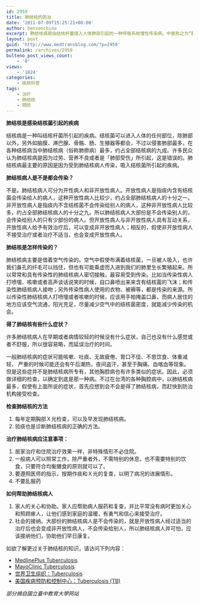 ```yaml
---
id: 2959
title: 肺结核的防治
date: '2011-07-09T15:25:21+00:00'
author: bensonchina
excerpt: 肺结核病是由结核杆菌侵入人体肺部引起的一种呼吸系统慢性传染病。中医称之为“肺痨”、“痨瘵”。青少年易被感染。在营养不良、过度疲劳、身体虚弱时易患此病。
layout: post
guid: 'http://www.medtransblog.com/?p=2959'
permalink: /archives/2959
bulteno_post_views_count:
    - '0'
views:
    - '1024'
categories:
    - 疾病科普
tags:
    - 治疗
    - 肺结核
    - 预防
---
```


**肺结核是感染结核菌引起的疾病**

结核病是一种叫结核杆菌所引起的疾病。结核菌可以进入人体的任何部位，除肺部以外，另外如脑膜、淋巴腺、骨骼、肠、生殖器等都会，不过以侵害肺部最多，在各种结核病当中肺结核病（俗称肺痨病）最多，约占全部结核病的九成。许多民众认为肺结核病是因为过劳、营养不良或者是「肺部受伤」所引起，这是错误的。肺结核病最主要的原因是因为受到肺结核病人传染，吸入结核菌所引起的疾病。

**肺结核病人是不是都会传染？**

不是。肺结核病人可分为开性病人和非开放性病人。开放性病人是指痰内含有结核菌会传染给人的病人，这种开放性病人比较少，约占全部肺结核病人的十分之一。非开放性病人是指痰内不含结核菌不会传染给别人的病人，这种非开放性病人比较多，约占全部肺结核病人的十分之九。所以肺结核病人大部份是不会传染别人的，会传染给别人的只有少部份的病人。但开放性病人与非开放性病人具有互动关系，开放性病人给予有效治疗后，可以变成非开放性病人；相反的，假使非开放性病人不接受治疗或者治疗不适当，也会变成开放性病人。

**肺结核是怎样传染的？**

肺结核病主要是借着空气传染的。空气中假使布满着结核菌，一旦被人吸入，也许我们鼻孔的纤毛可以挡住，但也有可能乘虚而入进到我们的肺里生长繁殖起来。所以常常和具有传染性的肺结核病人密切接触，最容易受到传染。比如当传染性病人打喷嚏、咳嗽或者高声谈话说笑的时候，自口鼻喷出来来含有结核菌的飞沫；和传染性肺结核病人接吻；另外传染性病人使用的衣物、被褥等，都是传染的来源。所以传染性肺结核病人打喷嚏或者咳嗽的时候，应该用手帕掩盖口鼻，而病人居住的地方应该空气流通，阳光充足，尽量减少空气中的结核菌密度，就能减少传染的机会。

**得了肺结核有些什么症状？**

许多肺结核病人在早期或者病情较轻的时候没有什么症状，自己也没有什么感觉或者不舒服，所以很容易略，而延误治疗的时间。

一般肺结核病的症状可能咳嗽、吐痰、无故疲倦、胃口不佳、不思饮食、体重减轻， 严重的时候可能还会有午后潮热，夜间盗汗，甚至于胸痛、血喀血等现象。但是这些症并不是肺结核病所专有，其他胸腔病也有许多类似的症状。因此，必须做详细的检查，以确定到底是那一种病。不过在台湾的各种胸腔病中，以肺结核病最多，假使有上面所说的症状，首先应想到会不会是得了肺结核病，而赶快到防治机构接受检查。

**检查肺结核的方法**

1. 每年定期胸部Ｘ光检查，可以及早发现肺结核病。
2. 验痰也是诊断肺结核病的正确的方法。

**治疗肺结核病应注意事项：**

1. 居家治疗和住院治疗效果一样，非特殊情形不必住院。
2. 一般病人可以照常工作，除严重者外，不需特别的休息，也不需要特别的饮食，只要符合均衡膳食的原则就可以了。
3. 要遵照医师的指示，按期作痰和Ｘ光的复查，以明了病况的进展情形。
4. 不要乱服药

**如何帮助肺结核病人**

1. 家人的关心和协助。家人应帮助病人服药和复查，并比平常没有病时更加关心和照顾瘃人，让他们感到家庭的温暧，有勇气和信心来接受治疗。
2. 社会的接纳。大部份的肺结核病人是不会传染的，就是开放性病人经过适当的治疗后也会变成非开放性病人，不会传染给别人，所以肺结核病人并可怕，应该接纳他们，协助他们早日康复。

如欲了解更过关于肺结核的知识，请访问下列内容：

- [MedlinePlus Tuberculosis](http://www.nlm.nih.gov/medlineplus/tuberculosis.html)
- [MayoClinic Tuberculosis](http://www.mayoclinic.com/health/tuberculosis/DS00372)
- [世界卫生组织：Tuberculosis](http://www.who.int/mediacentre/factsheets/fs104/en/)
- [美国疾病预防和控制中心：Tuberculosis (TB) ](http://www.cdc.gov/tb/)

*部分摘自國立臺中教育大學网站*